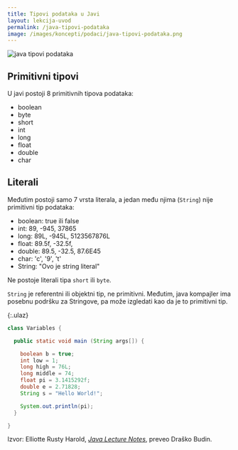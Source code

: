 ```yaml
---
title: Tipovi podataka u Javi
layout: lekcija-uvod
permalink: /java-tipovi-podataka
image: /images/koncepti/podaci/java-tipovi-podataka.png
---
```


![java tipovi podataka]({{page.image}})

## Primitivni tipovi

U javi postoji 8 primitivnih tipova podataka:

* boolean
* byte
* short
* int
* long
* float
* double
* char

## Literali

Međutim postoji samo 7 vrsta literala, a jedan među njima (`String`) nije primitivni tip podataka:

* boolean: true ili false
* int: 89, -945, 37865
* long: 89L, -945L, 5123567876L
* float: 89.5f, -32.5f,
* double: 89.5, -32.5, 87.6E45
* char: 'c', '9', 't'
* String: "Ovo je string literal"

Ne postoje literali tipa `short` ili `byte`.

`String` je referentni ili objektni tip, ne primitivni. Međutim, java kompajler ima posebnu podršku za Stringove, pa može izgledati kao da je to primitivni tip.

{:.ulaz}
```java
class Variables {

  public static void main (String args[]) {

    boolean b = true;
    int low = 1;
    long high = 76L;
    long middle = 74;
    float pi = 3.1415292f;
    double e = 2.71828;
    String s = "Hello World!";

    System.out.println(pi);
  }

}
```


Izvor: Elliotte Rusty Harold, *[Java Lecture Notes](//www.cafeaulait.org/course/index.html)*, preveo Draško Budin.
